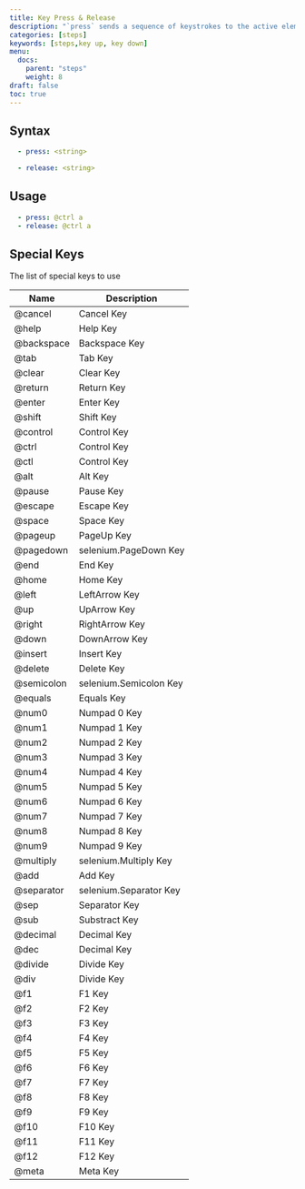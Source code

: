 ```yaml
---
title: Key Press & Release
description: "`press` sends a sequence of keystrokes to the active element, `release` indicates that a previous keystroke sent by `press` should be released"
categories: [steps]
keywords: [steps,key up, key down]
menu:
  docs:
    parent: "steps"
    weight: 8
draft: false
toc: true    
---
```


## Syntax

```yaml
  - press: <string>
```

```yaml
  - release: <string>
```

## Usage

```yaml
  - press: @ctrl a
  - release: @ctrl a
```

## Special Keys

The list of special keys to use

Name|Description
---|---
@cancel|Cancel Key
@help|Help Key
@backspace|Backspace Key
@tab|Tab Key
@clear|Clear Key
@return|Return Key
@enter|Enter Key
@shift|Shift Key
@control|Control Key
@ctrl|Control Key
@ctl|Control Key
@alt|Alt Key
@pause|Pause Key
@escape|Escape Key
@space|Space Key
@pageup|PageUp Key
@pagedown|selenium.PageDown Key
@end|End Key
@home|Home Key
@left|LeftArrow Key
@up|UpArrow Key
@right|RightArrow Key
@down|DownArrow Key
@insert|Insert Key
@delete|Delete Key
@semicolon|selenium.Semicolon Key
@equals|Equals Key
@num0|Numpad 0 Key
@num1|Numpad 1 Key
@num2|Numpad 2 Key
@num3|Numpad 3 Key
@num4|Numpad 4 Key
@num5|Numpad 5 Key
@num6|Numpad 6 Key
@num7|Numpad 7 Key
@num8|Numpad 8 Key
@num9|Numpad 9 Key
@multiply|selenium.Multiply Key
@add|Add Key
@separator|selenium.Separator Key
@sep|Separator Key
@sub|Substract Key
@decimal|Decimal Key
@dec|Decimal Key
@divide|Divide Key
@div|Divide Key
@f1|F1 Key
@f2|F2 Key
@f3|F3 Key
@f4|F4 Key
@f5|F5 Key
@f6|F6 Key
@f7|F7 Key
@f8|F8 Key
@f9|F9 Key
@f10|F10 Key
@f11|F11 Key
@f12|F12 Key
@meta|Meta Key
